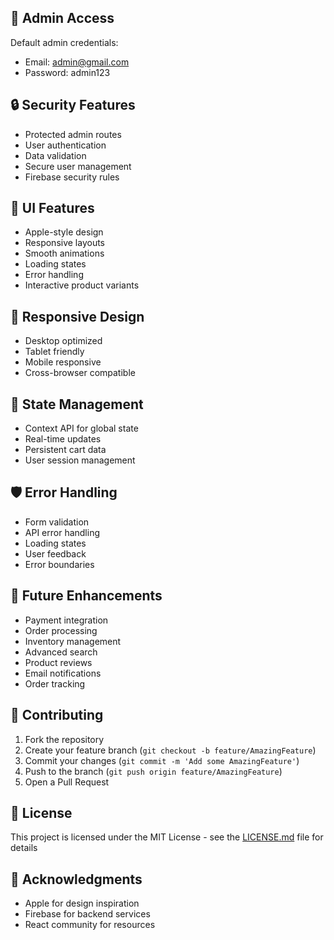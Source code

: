 
## 👥 Admin Access

Default admin credentials:
- Email: admin@gmail.com
- Password: admin123

## 🔒 Security Features

- Protected admin routes
- User authentication
- Data validation
- Secure user management
- Firebase security rules

## 🎨 UI Features

- Apple-style design
- Responsive layouts
- Smooth animations
- Loading states
- Error handling
- Interactive product variants

## 📱 Responsive Design

- Desktop optimized
- Tablet friendly
- Mobile responsive
- Cross-browser compatible

## 🔄 State Management

- Context API for global state
- Real-time updates
- Persistent cart data
- User session management

## 🛡️ Error Handling

- Form validation
- API error handling
- Loading states
- User feedback
- Error boundaries

## 📝 Future Enhancements

- Payment integration
- Order processing
- Inventory management
- Advanced search
- Product reviews
- Email notifications
- Order tracking

## 🤝 Contributing

1. Fork the repository
2. Create your feature branch (`git checkout -b feature/AmazingFeature`)
3. Commit your changes (`git commit -m 'Add some AmazingFeature'`)
4. Push to the branch (`git push origin feature/AmazingFeature`)
5. Open a Pull Request

## 📄 License

This project is licensed under the MIT License - see the [LICENSE.md](LICENSE.md) file for details

## 🙏 Acknowledgments

- Apple for design inspiration
- Firebase for backend services
- React community for resources
